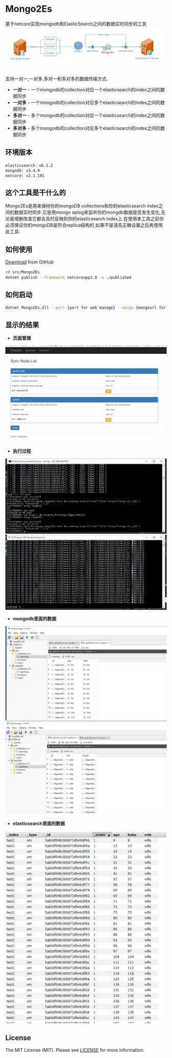 # Mongo2Es

基于netcore实现mongodb和ElasticSearch之间的数据实时同步的工具 
![structure]

支持一对一,一对多,多对一和多对多的数据传输方式.

- **一对一** - 一个mongodb的collection对应一个elasticsearch的index之间的数据同步
- **一对多** - 一个mongodb的collection对应多个elasticsearch的index之间的数据同步
- **多对一** - 多个mongodb的collection对应一个elasticsearch的index之间的数据同步
- **多对多** - 多个mongodb的collection对应多个elasticsearch的index之间的数据同步

##  环境版本

    elasticsearch：v6.1.2
    mongodb: v3.4.9
    netcore: v2.1.101

## 这个工具是干什么的

Mongo2Es是用来保持你的mongoDB collections和你的elasticsearch index之间的数据实时同步.它是用mongo oplog来监听你的mongdb数据是否发生变化,无论是增删改查它都会及时反映到你的elasticsearch index上.在使用本工具之前你必须保证你的mongoDB是符合replica结构的,如果不是请先正确设置之后再使用此工具.

## 如何使用

[Download](https://github.com/SnailDev/SnailDev.Mongo2Es/tree/master) from GitHub
```bash
cd src/Mongo2Es
dotnet publish --framework netcoreapp2.0 -o ./published 
```

## 如何启动

```bash
dotnet Mongo2Es.dll --port {port for web manage} --mongo {mongourl for config}
```

## 显示的结果
- **页面管理**

![webmanage]

- **执行过程**

![process1]
![process2]


- **mongodb里面的数据**

![mongodb1]
![mongodb2]

- **elasticsearch里面的数据**

![elasticsearch]


## License

The MIT License (MIT). Please see [LICENSE](LICENSE) for more information.

[structure]:./src/Mongo2Es/wwwroot/images/introduction/structure.jpg "structure"

[webmanage]:./src/Mongo2Es/wwwroot/images/introduction/webmanage.png "webmanage"

[mongodb1]:./src/Mongo2Es/wwwroot/images/introduction/mongodb1.jpg "mongodb1"

[mongodb2]:./src/Mongo2Es/wwwroot/images/introduction/mongodb2.jpg "mongodb2"

[elasticsearch]:./src/Mongo2Es/wwwroot/images/introduction/elasticsearch.jpg "elasticsearch"

[process1]:./src/Mongo2Es/wwwroot/images/introduction/process1.jpg "process1"

[process2]:./src/Mongo2Es/wwwroot/images/introduction/process2.jpg "process2"